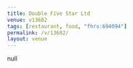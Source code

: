 ```yaml
---
title: Double Five Star Ltd
venue: v13682
tags: [restaurant, food, "fhrs:694094"]
permalink: /v/13682/
layout: venue
---
```

null